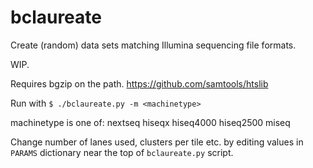 # bclaureate
Create (random) data sets matching Illumina sequencing file formats.

WIP.

Requires bgzip on the path.
https://github.com/samtools/htslib


Run with `$ ./bclaureate.py -m <machinetype>`

machinetype is one of:
    nextseq
    hiseqx
    hiseq4000
    hiseq2500
    miseq

Change number of lanes used, clusters per tile etc. by editing values in `PARAMS` dictionary near the top of `bclaureate.py` script.
